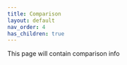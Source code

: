```yaml
---
title: Comparison
layout: default
nav_order: 4
has_children: true
---
```


This page will contain comparison info
